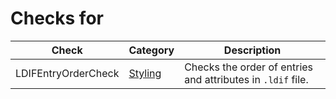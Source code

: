 # Checks for 

Check | Category | Description
----- | -------- | -----------
LDIFEntryOrderCheck | [Styling](styling_checks.markdown#styling-checks) | Checks the order of entries and attributes in `.ldif` file. |